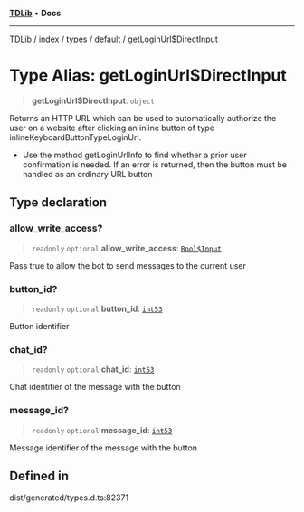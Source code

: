 [**TDLib**](../../../../../../README.md) • **Docs**

***

[TDLib](../../../../../../modules.md) / [index](../../../../../README.md) / [types](../../../README.md) / [default](../README.md) / getLoginUrl$DirectInput

# Type Alias: getLoginUrl$DirectInput

> **getLoginUrl$DirectInput**: `object`

Returns an HTTP URL which can be used to automatically authorize the user on a website after clicking an inline button of type inlineKeyboardButtonTypeLoginUrl.

- Use the method getLoginUrlInfo to find whether a prior user confirmation is needed. If an error is returned, then the button must be handled as an ordinary URL button

## Type declaration

### allow\_write\_access?

> `readonly` `optional` **allow\_write\_access**: [`Bool$Input`](Bool$Input.md)

Pass true to allow the bot to send messages to the current user

### button\_id?

> `readonly` `optional` **button\_id**: [`int53`](int53-1.md)

Button identifier

### chat\_id?

> `readonly` `optional` **chat\_id**: [`int53`](int53-1.md)

Chat identifier of the message with the button

### message\_id?

> `readonly` `optional` **message\_id**: [`int53`](int53-1.md)

Message identifier of the message with the button

## Defined in

dist/generated/types.d.ts:82371
